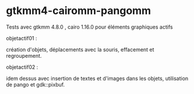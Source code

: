 # gtkmm4-cairomm-pangomm

Tests avec gtkmm 4.8.0  , cairo 1.16.0 pour éléments graphiques actifs

objetactif01 :

  création d'objets, déplacements avec la souris, effacement et regroupement.

objetactif02 :

  idem dessus avec insertion de textes et d'images dans les objets, utilisation de pango et gdk::pixbuf.
